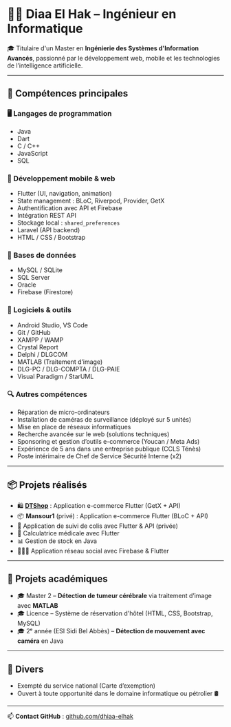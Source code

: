 # 👨‍💻 Diaa El Hak – Ingénieur en Informatique

🎓 Titulaire d'un Master en **Ingénierie des Systèmes d'Information Avancés**, passionné par le développement web, mobile et les technologies de l’intelligence artificielle.

---

## 🧠 Compétences principales

### 🖥️ Langages de programmation
- Java
- Dart
- C / C++
- JavaScript
- SQL

### 📱 Développement mobile & web
- Flutter (UI, navigation, animation)
- State management : BLoC, Riverpod, Provider, GetX
- Authentification avec API et Firebase
- Intégration REST API
- Stockage local : `shared_preferences`
- Laravel (API backend)
- HTML / CSS / Bootstrap

### 💽 Bases de données
- MySQL / SQLite
- SQL Server
- Oracle
- Firebase (Firestore)

### 🔧 Logiciels & outils
- Android Studio, VS Code
- Git / GitHub
- XAMPP / WAMP
- Crystal Report
- Delphi / DLGCOM
- MATLAB (Traitement d’image)
- DLG-PC / DLG-COMPTA / DLG-PAIE
- Visual Paradigm / StarUML

### 🔍 Autres compétences
- Réparation de micro-ordinateurs
- Installation de caméras de surveillance (déployé sur 5 unités)
- Mise en place de réseaux informatiques
- Recherche avancée sur le web (solutions techniques)
- Sponsoring et gestion d’outils e-commerce (Youcan / Meta Ads)
- Expérience de 5 ans dans une entreprise publique (CCLS Ténès)
- Poste intérimaire de Chef de Service Sécurité Interne (x2)

---

## 📦 Projets réalisés

- 🛍️ **[DTShop](https://github.com/dhiaa-elhak/dtshop)** : Application e-commerce Flutter (GetX + API)
- 📦 **Mansour1** (privé) : Application e-commerce Flutter (BLoC + API)
- 📱 Application de suivi de colis avec Flutter & API (privée)
- 🧮 Calculatrice médicale avec Flutter
- 📊 Gestion de stock en Java
- 🧑‍🤝‍🧑 Application réseau social avec Firebase & Flutter

---

## 🧪 Projets académiques

- 🎓 Master 2 – **Détection de tumeur cérébrale** via traitement d’image avec **MATLAB**
- 🎓 Licence – Système de réservation d'hôtel (HTML, CSS, Bootstrap, MySQL)
- 🎓 2ᵉ année (ESI Sidi Bel Abbès) – **Détection de mouvement avec caméra** en Java

---

## 🪪 Divers

- Exempté du service national (Carte d’exemption)
- Ouvert à toute opportunité dans le domaine informatique ou pétrolier 🛢️

---

📫 **Contact GitHub** : [github.com/dhiaa-elhak](https://github.com/dhiaa-elhak)
